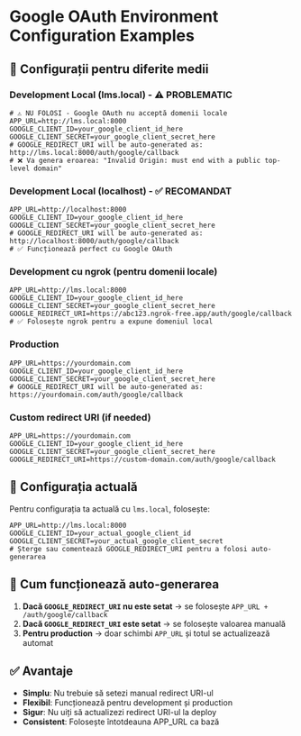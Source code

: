 # Google OAuth Environment Configuration Examples

## 🔧 Configurații pentru diferite medii

### Development Local (lms.local) - ⚠️ PROBLEMATIC
```env
# ⚠️ NU FOLOSI - Google OAuth nu acceptă domenii locale
APP_URL=http://lms.local:8000
GOOGLE_CLIENT_ID=your_google_client_id_here
GOOGLE_CLIENT_SECRET=your_google_client_secret_here
# GOOGLE_REDIRECT_URI will be auto-generated as: http://lms.local:8000/auth/google/callback
# ❌ Va genera eroarea: "Invalid Origin: must end with a public top-level domain"
```

### Development Local (localhost) - ✅ RECOMANDAT
```env
APP_URL=http://localhost:8000
GOOGLE_CLIENT_ID=your_google_client_id_here
GOOGLE_CLIENT_SECRET=your_google_client_secret_here
# GOOGLE_REDIRECT_URI will be auto-generated as: http://localhost:8000/auth/google/callback
# ✅ Funcționează perfect cu Google OAuth
```

### Development cu ngrok (pentru domenii locale)
```env
APP_URL=http://lms.local:8000
GOOGLE_CLIENT_ID=your_google_client_id_here
GOOGLE_CLIENT_SECRET=your_google_client_secret_here
GOOGLE_REDIRECT_URI=https://abc123.ngrok-free.app/auth/google/callback
# ✅ Folosește ngrok pentru a expune domeniul local
```

### Production
```env
APP_URL=https://yourdomain.com
GOOGLE_CLIENT_ID=your_google_client_id_here
GOOGLE_CLIENT_SECRET=your_google_client_secret_here
# GOOGLE_REDIRECT_URI will be auto-generated as: https://yourdomain.com/auth/google/callback
```

### Custom redirect URI (if needed)
```env
APP_URL=https://yourdomain.com
GOOGLE_CLIENT_ID=your_google_client_id_here
GOOGLE_CLIENT_SECRET=your_google_client_secret_here
GOOGLE_REDIRECT_URI=https://custom-domain.com/auth/google/callback
```

## 🎯 Configurația actuală

Pentru configurația ta actuală cu `lms.local`, folosește:

```env
APP_URL=http://lms.local:8000
GOOGLE_CLIENT_ID=your_actual_google_client_id
GOOGLE_CLIENT_SECRET=your_actual_google_client_secret
# Șterge sau comentează GOOGLE_REDIRECT_URI pentru a folosi auto-generarea
```

## 🔄 Cum funcționează auto-generarea

1. **Dacă `GOOGLE_REDIRECT_URI` nu este setat** → se folosește `APP_URL + /auth/google/callback`
2. **Dacă `GOOGLE_REDIRECT_URI` este setat** → se folosește valoarea manuală
3. **Pentru production** → doar schimbi `APP_URL` și totul se actualizează automat

## ✅ Avantaje

- **Simplu**: Nu trebuie să setezi manual redirect URI-ul
- **Flexibil**: Funcționează pentru development și production
- **Sigur**: Nu uiți să actualizezi redirect URI-ul la deploy
- **Consistent**: Folosește întotdeauna APP_URL ca bază
